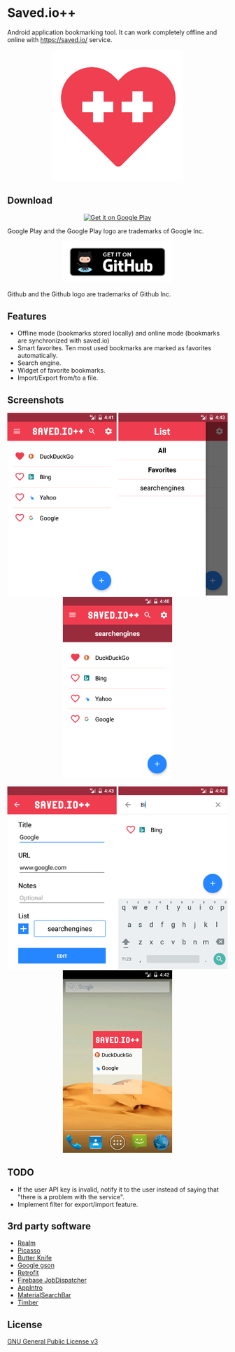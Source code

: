# Saved.io++

Android application bookmarking tool. It can work completely offline and online with https://saved.io/ service.

<p align="center">
  <img src="dev/logo.png?raw=true" alt="Saved.io++"/>
</p>

## Download

<p align="center"><a href="https://play.google.com/store/apps/details?id=io.github.nfdz.savedio">
  <img width="250" src="https://play.google.com/intl/en_us/badges/images/generic/en_badge_web_generic.png?raw=true" alt="Get it on Google Play"/>
</a></p>
Google Play and the Google Play logo are trademarks of Google Inc.
<br>
<p align="center"><a href="https://github.com/nfdz/saved.io-plus-plus/releases">
  <img width="250" src="dev/githubBadge.png?raw=true" alt="Get it on Github"/>
</a></p>
Github and the Github logo are trademarks of Github Inc.

## Features

* Offline mode (bookmarks stored locally) and online mode (bookmarks are synchronized with saved.io)
* Smart favorites. Ten most used bookmarks are marked as favorites automatically.
* Search engine.
* Widget of favorite bookmarks.
* Import/Export from/to a file.

## Screenshots

<p align="center">
  <img src="screenshots/main.png?raw=true" width="250" alt="Main view"/>
  <img src="screenshots/list.png?raw=true" width="250" alt="Select a list"/>
  <img src="screenshots/selectedlist.png?raw=true" width="250" alt="Main view with selected list"/>
</p>
<p align="center">
  <img src="screenshots/edit.png?raw=true" width="250" alt="Edit bookmark"/>
  <img src="screenshots/search.png?raw=true" width="250" alt="Search feature"/>
  <img src="screenshots/widget.png?raw=true" width="250" alt="Favorites widget"/>
</p>

## TODO

* If the user API key is invalid, notify it to the user instead of saying that "there is a problem with the service".
* Implement filter for export/import feature.

## 3rd party software

* [Realm](https://realm.io/)
* [Picasso](http://square.github.io/picasso/)
* [Butter Knife](http://jakewharton.github.io/butterknife/)
* [Google gson](https://github.com/google/gson)
* [Retrofit](https://github.com/square/retrofit)
* [Firebase JobDispatcher](https://github.com/firebase/firebase-jobdispatcher-android)
* [AppIntro](https://github.com/apl-devs/AppIntro)
* [MaterialSearchBar](https://github.com/mancj/MaterialSearchBar)
* [Timber](https://github.com/JakeWharton/timber)

## License

[GNU General Public License v3](https://www.gnu.org/licenses/gpl-3.0.en.html "GNU General Public License v3")
